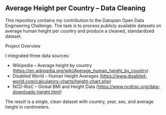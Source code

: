## Average Height per Country – Data Cleaning

This repository contains my contribution to the Datopian Open Data Engineering Challenge. The task is to process publicly available datasets on average human height per country and produce a cleaned, standardized dataset.


Project Overview

I integrated three data sources:
* Wikipedia – Average height by country (https://en.wikipedia.org/wiki/Average_human_height_by_country)
* Disabled World – Human Height Averages (https://www.disabled-world.com/calculators-charts/height-chart.php)
* NCD-RisC – Global BMI and Height Data (https://www.ncdrisc.org/data-downloads-height.html)

The result is a single, clean dataset with country, year, sex, and average height in centimeters.
